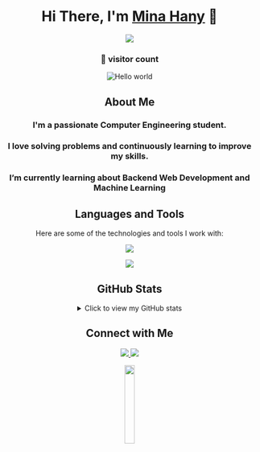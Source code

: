 <div align="center">
  <h1>Hi There, I'm <a href="https://www.linkedin.com/in/mina-h-william/" target="_blank">Mina Hany</a> 👋</h1>
  
  <p align="center">
    <img src="https://user-images.githubusercontent.com/74038190/229223263-cf2e4b07-2615-4f87-9c38-e37600f8381a.gif" />
  </p>
  <h3>👀 visitor count</h3>
  <img src="https://profile-counter.glitch.me/Mina-H-William/count.svg" alt="Hello world" />
  
  <h2>About Me</h2>
  
  <h3>I'm a passionate Computer Engineering student.</h3>
  <h3>I love solving problems and continuously learning to improve my skills.</h3>
  <h3>I’m currently learning about Backend Web Development and Machine Learning</h3>

  
  <h2>Languages and Tools</h2>
  
  Here are some of the technologies and tools I work with:
  <p align="center">
    <a href="https://skillicons.dev/"><img src="https://skillicons.dev/icons?i=html,css,javascript,java,c,cpp,python,mongodb,linux,git,docker,clion,idea,vscode,csharp,dotnet,postman&perline=7" /></a>
  </p>
  <p align="center"><img src="https://github-profile-summary-cards.vercel.app/api/cards/most-commit-language?username=Mina-H-William&theme=radical" /></p>
  
  <h2>GitHub Stats</h2>
  
  <details>
    <summary>Click to view my GitHub stats</summary>
    <p><img src="https://github-readme-stats.vercel.app/api?username=Mina-H-William&theme=radical&show_icons=true" />
     <img src="https://github-readme-streak-stats.herokuapp.com/?user=Mina-H-William&theme=radical&show_icons=true" alt="Mina-H-William" /></p>

  </details>
  
  <h2>Connect with Me</h2>
  
  <div>
    <a href="https://www.linkedin.com/in/mina-h-william/">
      <img src="https://skillicons.dev/icons?i=linkedin" />
    </a>
    <a href="mina309hany@gmail.com">
      <img src="https://skillicons.dev/icons?i=gmail" />
    </a>
  </div>
  <p align="center"><img src="https://media.giphy.com/media/jpVnC65DmYeyRL4LHS/giphy.gif" width="20%" /></p>
</div>
